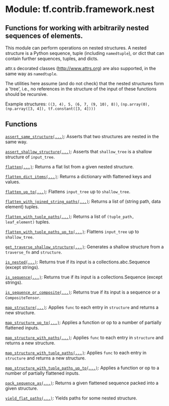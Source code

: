<div itemscope itemtype="http://developers.google.com/ReferenceObject">
<meta itemprop="name" content="tf.contrib.framework.nest" />
<meta itemprop="path" content="Stable" />
</div>

# Module: tf.contrib.framework.nest

## Functions for working with arbitrarily nested sequences of elements.

<!-- Placeholder for "Used in" -->

This module can perform operations on nested structures. A nested structure is a
Python sequence, tuple (including `namedtuple`), or dict that can contain
further sequences, tuples, and dicts.

attr.s decorated classes (http://www.attrs.org) are also supported, in the
same way as `namedtuple`.

The utilities here assume (and do not check) that the nested structures form a
'tree', i.e., no references in the structure of the input of these functions
should be recursive.

Example structures: `((3, 4), 5, (6, 7, (9, 10), 8))`, `(np.array(0),
  (np.array([3, 4]), tf.constant([3, 4])))`

## Functions

[`assert_same_structure(...)`](../../../tf/nest/assert_same_structure.md): Asserts that two structures are nested in the same way.

[`assert_shallow_structure(...)`](../../../tf/contrib/framework/nest/assert_shallow_structure.md): Asserts that `shallow_tree` is a shallow structure of `input_tree`.

[`flatten(...)`](../../../tf/nest/flatten.md): Returns a flat list from a given nested structure.

[`flatten_dict_items(...)`](../../../tf/contrib/framework/nest/flatten_dict_items.md): Returns a dictionary with flattened keys and values.

[`flatten_up_to(...)`](../../../tf/contrib/framework/nest/flatten_up_to.md): Flattens `input_tree` up to `shallow_tree`.

[`flatten_with_joined_string_paths(...)`](../../../tf/contrib/framework/nest/flatten_with_joined_string_paths.md): Returns a list of (string path, data element) tuples.

[`flatten_with_tuple_paths(...)`](../../../tf/contrib/framework/nest/flatten_with_tuple_paths.md): Returns a list of `(tuple_path, leaf_element)` tuples.

[`flatten_with_tuple_paths_up_to(...)`](../../../tf/contrib/framework/nest/flatten_with_tuple_paths_up_to.md): Flattens `input_tree` up to `shallow_tree`.

[`get_traverse_shallow_structure(...)`](../../../tf/contrib/framework/nest/get_traverse_shallow_structure.md): Generates a shallow structure from a `traverse_fn` and `structure`.

[`is_nested(...)`](../../../tf/nest/is_nested.md): Returns true if its input is a collections.abc.Sequence (except strings).

[`is_sequence(...)`](../../../tf/contrib/framework/nest/is_sequence.md): Returns true if its input is a collections.Sequence (except strings).

[`is_sequence_or_composite(...)`](../../../tf/contrib/framework/nest/is_sequence_or_composite.md): Returns true if its input is a sequence or a `CompositeTensor`.

[`map_structure(...)`](../../../tf/nest/map_structure.md): Applies `func` to each entry in `structure` and returns a new structure.

[`map_structure_up_to(...)`](../../../tf/contrib/framework/nest/map_structure_up_to.md): Applies a function or op to a number of partially flattened inputs.

[`map_structure_with_paths(...)`](../../../tf/contrib/framework/nest/map_structure_with_paths.md): Applies `func` to each entry in `structure` and returns a new structure.

[`map_structure_with_tuple_paths(...)`](../../../tf/contrib/framework/nest/map_structure_with_tuple_paths.md): Applies `func` to each entry in `structure` and returns a new structure.

[`map_structure_with_tuple_paths_up_to(...)`](../../../tf/contrib/framework/nest/map_structure_with_tuple_paths_up_to.md): Applies a function or op to a number of partially flattened inputs.

[`pack_sequence_as(...)`](../../../tf/nest/pack_sequence_as.md): Returns a given flattened sequence packed into a given structure.

[`yield_flat_paths(...)`](../../../tf/contrib/framework/nest/yield_flat_paths.md): Yields paths for some nested structure.

